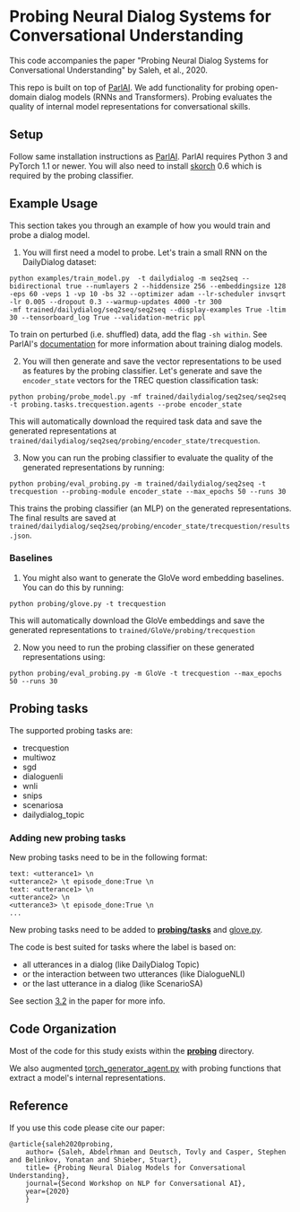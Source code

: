 # Probing Neural Dialog Systems for Conversational Understanding
This code accompanies the paper "Probing Neural Dialog Systems for Conversational Understanding" by Saleh, et al., 2020. 

This repo is built on top of [ParlAI](https://parl.ai/). We add functionality for probing open-domain dialog models (RNNs and Transformers). 
Probing evaluates the quality of internal model representations for conversational skills. 

## Setup

Follow same installation instructions as [ParlAI](https://github.com/facebookresearch/ParlAI/tree/d510bc2e10633d5204e1957a6c98cf30aa1be10d). ParlAI requires Python 3 and PyTorch 1.1 or newer. 
You will also need to install [skorch](https://github.com/skorch-dev/skorch/tree/14f374db158ec7a7f4770a2fa9b02b8016d2d6ff) 0.6 which is required by the probing classifier.  

## Example Usage

This section takes you through an example of how you would train and probe a dialog model. 

1. You will first need a model to probe. Let's train a small RNN on the DailyDialog dataset:

```
python examples/train_model.py  -t dailydialog -m seq2seq --bidirectional true --numlayers 2 --hiddensize 256 --embeddingsize 128 
-eps 60 -veps 1 -vp 10 -bs 32 --optimizer adam --lr-scheduler invsqrt -lr 0.005 --dropout 0.3 --warmup-updates 4000 -tr 300 
-mf trained/dailydialog/seq2seq/seq2seq --display-examples True -ltim 30 --tensorboard_log True --validation-metric ppl
```

To train on perturbed (i.e. shuffled) data, add the flag ``-sh within``. See ParlAI's [documentation](http://parl.ai.s3-website.us-east-2.amazonaws.com/docs/index.html) for more information about training dialog models. 

2. You will then generate and save the vector representations to be used as features by the probing classifier. 
Let's generate and save the ``encoder_state`` vectors for the TREC question classification task:

```
python probing/probe_model.py -mf trained/dailydialog/seq2seq/seq2seq -t probing.tasks.trecquestion.agents --probe encoder_state 
```
This will automatically download the required task data and save the generated representations at ``trained/dailydialog/seq2seq/probing/encoder_state/trecquestion``.

3. Now you can run the probing classifier to evaluate the quality of the generated representations by running:

```
python probing/eval_probing.py -m trained/dailydialog/seq2seq -t trecquestion --probing-module encoder_state --max_epochs 50 --runs 30
```
This trains the probing classifier (an MLP) on the generated representations. The final results are saved at ``trained/dailydialog/seq2seq/probing/encoder_state/trecquestion/results.json``. 

### Baselines

1. You might also want to generate the GloVe word embedding baselines. You can do this by running:

```
python probing/glove.py -t trecquestion
```
This will automatically download the GloVe embeddings and save the generated representations to ``trained/GloVe/probing/trecquestion``

2. Now you need to run the probing classifier on these generated representations using:

```
python probing/eval_probing.py -m GloVe -t trecquestion --max_epochs 50 --runs 30
```

## Probing tasks
The supported probing tasks are:

* trecquestion 
* multiwoz
* sgd
* dialoguenli
* wnli
* snips
* scenariosa
* dailydialog_topic

### Adding new probing tasks
New probing tasks need to be in the following format:
```
text: <utterance1> \n
<utterance2> \t episode_done:True \n  
text: <utterance1> \n
<utterance2> \n
<utterance3> \t episode_done:True \n 
... 
```
New probing tasks need to be added to [**probing/tasks**](./probing/tasks) 
and [glove.py](./probing/glove.py).

The code is best suited for tasks where the label is based on:
* all utterances in a dialog (like DailyDialog Topic)
* or the interaction between two utterances (like DialogueNLI)
* or the last utterance in a dialog (like ScenarioSA)

See section [3.2]() in the paper for more info. 


## Code Organization

Most of the code for this study exists within the [**probing**](./probing) directory. 

We also augmented [torch_generator_agent.py](./parlai/core/torch_generator_agent.py) with probing functions that extract a model's internal representations. 


## Reference

If you use this code please cite our paper:
```
@article{saleh2020probing,
    author= {Saleh, Abdelrhman and Deutsch, Tovly and Casper, Stephen and Belinkov, Yonatan and Shieber, Stuart},
    title= {Probing Neural Dialog Models for Conversational Understanding},
    journal={Second Workshop on NLP for Conversational AI},
    year={2020}
    }
```

